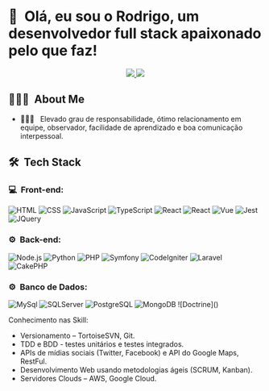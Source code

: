 <h1>👋 &nbsp;Olá, eu sou o Rodrigo, um desenvolvedor full stack apaixonado pelo que faz!</h1>
<p align="center">
  <a href="mailto:rodrigopluz@gmail.com">
    <img src="https://img.shields.io/badge/-rodrigopluz@gmail.com-D14836?style=flat-square&logo=Gmail&logoColor=white"/>
  </a>
  <a href="https://www.linkedin.com/in/rodrigopluz">
    <img src="https://img.shields.io/badge/-Rodrigo%20Pereira-0077B5?style=flat-square&logo=Linkedin&logoColor=white"/>
  </a>  
</p>

<h2> 👨🏻‍💻 &nbsp;About Me </h2>

- 👨🏻‍💻 &nbsp; Elevado grau de responsabilidade, ótimo relacionamento em equipe, observador, facilidade de aprendizado e boa comunicação interpessoal.

<h2> 🛠 &nbsp;Tech Stack</h2>
<h3>💻 &nbsp;Front-end:</h3>

![HTML](https://img.shields.io/badge/-HTML-333333?style=flat&logo=HTML5)
![CSS](https://img.shields.io/badge/-CSS-333333?style=flat&logo=CSS3&logoColor=1572B6)
![JavaScript](https://img.shields.io/badge/-JavaScript-333333?style=flat&logo=javascript)
![TypeScript](https://img.shields.io/badge/-TypeScript-333333?style=flat&logo=typescript&logoColor=2D79C7)
![React](https://img.shields.io/badge/-React-333333?style=flat&logo=react)
![React](https://img.shields.io/badge/-React%20Native-333333?style=flat&logo=react)
![Vue](https://img.shields.io/badge/-Vue-333333?style=flat&logo=vue.js)
![Jest](https://img.shields.io/badge/-Jest-333333?style=flat&logo=jest&logoColor=E535AB)
![JQuery](https://img.shields.io/badge/-JQuery-333333?style=flat&logo=jquery)

<h3>⚙️ &nbsp;Back-end:</h3>

![Node.js](https://img.shields.io/badge/-Node.js-333333?style=flat&logo=node.js)
![Python](https://img.shields.io/badge/-Python-333333?style=flat&logo=python)
![PHP](https://img.shields.io/badge/-PHP-333333?style=flat&logo=php)
![Symfony](https://img.shields.io/badge/-Symfony-333333?style=flat&logo=symfony)
![CodeIgniter](https://img.shields.io/badge/-CodeIgniter-333333?style=flat&logo=codeigniter)
![Laravel](https://img.shields.io/badge/-Laravel-333333?style=flat&logo=laravel)
![CakePHP](https://img.shields.io/badge/-CakePHP-333333?style=flat&logo=cakephp)

<h3>⚙️ &nbsp;Banco de Dados:</h3>

![MySql](https://img.shields.io/badge/-MySql-333333?style=flat&logo=mysql&logoColor=EE3124)
![SQLServer](https://img.shields.io/badge/-SQL%20Server-333333?style=flat&logo=microsoftsqlserver)
![PostgreSQL](https://img.shields.io/badge/-PostgreSQL-333333?style=flat&logo=postgresql)
![MongoDB](https://img.shields.io/badge/-MongoDB-333333?style=flat&logo=mongodb)
![Doctrine](<i class="devicon-doctrine-plain"></i>)

Conhecimento nas Skill:

* Versionamento – TortoiseSVN, Git.
* TDD e BDD - testes unitários e testes integrados.
* APIs de mídias sociais (Twitter, Facebook) e API do Google Maps, RestFul.
* Desenvolvimento Web usando metodologias ágeis (SCRUM, Kanban).
* Servidores Clouds – AWS, Google Cloud.

<!--
**rodrigopluz/rodrigopluz** is a ✨ _special_ ✨ repository because its `README.md` (this file) appears on your GitHub profile.

Here are some ideas to get you started:

- 🔭 I’m currently working on ...
- 🌱 I’m currently learning ...
- 👯 I’m looking to collaborate on ...
- 🤔 I’m looking for help with ...
- 💬 Ask me about ...
- 📫 How to reach me: ...
- 😄 Pronouns: ...
- ⚡ Fun fact: ...
-->
